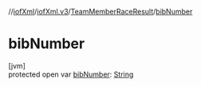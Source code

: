 //[iofXml](../../../index.md)/[iofXml.v3](../index.md)/[TeamMemberRaceResult](index.md)/[bibNumber](bib-number.md)

# bibNumber

[jvm]\
protected open var [bibNumber](bib-number.md): [String](https://docs.oracle.com/javase/8/docs/api/java/lang/String.html)
